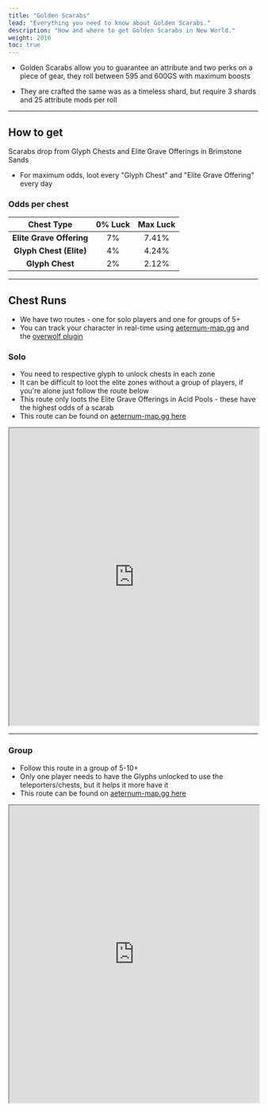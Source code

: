 ```yaml
---
title: "Golden Scarabs"
lead: "Everything you need to know about Golden Scarabs."
description: "How and where to get Golden Scarabs in New World."
weight: 2010
toc: true
---
```


- Golden Scarabs allow you to guarantee an attribute and two perks on a piece of gear, they roll between 595 and 600GS with maximum boosts

- They are crafted the same was as a timeless shard, but require 3 shards and 25 attribute mods per roll

---

## How to get

Scarabs drop from Glyph Chests and Elite Grave Offerings in Brimstone Sands

- For maximum odds, loot every "Glyph Chest" and "Elite Grave Offering" every day

### Odds per chest

|      **Chest Type**      	| **0% Luck** 	| **Max Luck** 	|
|:------------------------:	|:-----------:	|:------------:	|
| **Elite Grave Offering** 	|      7%     	|     7.41%    	|
|  **Glyph Chest (Elite)** 	|      4%     	|     4.24%    	|
|      **Glyph Chest**     	|      2%     	|     2.12%    	|

---

## Chest Runs

- We have two routes - one for solo players and one for groups of 5+
- You can track your character in real-time using <a href="https://aeternum-map.gg/" target="_blank">aeternum-map.gg</a> and the <a href="https://www.overwolf.com/app/Leon_Machens-Aeternum_Map" target="_blank">overwolf plugin</a>

### Solo

- You need to respective glyph to unlock chests in each zone
- It can be difficult to loot the elite zones without a group of players, if you're alone just follow the route below
- This route only loots the Elite Grave Offerings in Acid Pools - these have the highest odds of a scarab
- This route can be found on <a href="https://aeternum-map.gg/routes/635f257cb2397f1f28033672" target="_blank">aeternum-map.gg here</a>

<iframe src="https://aeternum-map.gg/routes/635f257cb2397f1f28033672" width='100%' height='600px'></iframe>

---

### Group

- Follow this route in a group of 5-10+
- Only one player needs to have the Glyphs unlocked to use the teleporters/chests, but it helps it more have it
- This route can be found on <a href="https://aeternum-map.gg/routes/6353369abb06242dfc7ca193" target="_blank">aeternum-map.gg here</a>

<iframe src="https://aeternum-map.gg/routes/6353369abb06242dfc7ca193" width='100%' height='600px'></iframe>